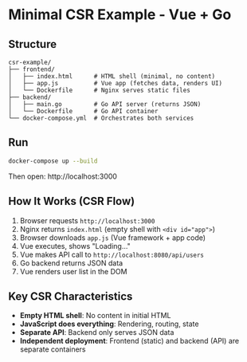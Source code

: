 # Minimal CSR Example - Vue + Go

## Structure
```
csr-example/
├── frontend/
│   ├── index.html      # HTML shell (minimal, no content)
│   ├── app.js          # Vue app (fetches data, renders UI)
│   └── Dockerfile      # Nginx serves static files
├── backend/
│   ├── main.go         # Go API server (returns JSON)
│   └── Dockerfile      # Go API container
└── docker-compose.yml  # Orchestrates both services
```

## Run
```bash
docker-compose up --build
```

Then open: http://localhost:3000

## How It Works (CSR Flow)
1. Browser requests `http://localhost:3000`
2. Nginx returns `index.html` (empty shell with `<div id="app">`)
3. Browser downloads `app.js` (Vue framework + app code)
4. Vue executes, shows "Loading..."
5. Vue makes API call to `http://localhost:8080/api/users`
6. Go backend returns JSON data
7. Vue renders user list in the DOM

## Key CSR Characteristics
- **Empty HTML shell**: No content in initial HTML
- **JavaScript does everything**: Rendering, routing, state
- **Separate API**: Backend only serves JSON data
- **Independent deployment**: Frontend (static) and backend (API) are separate containers
